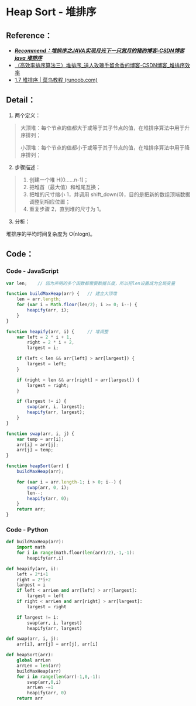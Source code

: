 # Heap Sort - 堆排序

## Reference：

- ***[Recommend：堆排序之JAVA实现月光下一只赏月的猪的博客-CSDN博客java 堆排序](https://blog.csdn.net/qq_16403141/article/details/80526313)***
- [（高效率排序算法三）堆排序_送人玫瑰手留余香的博客-CSDN博客_堆排序效率](https://blog.csdn.net/h348592532/article/details/45508715)
- [1.7 堆排序 | 菜鸟教程 (runoob.com)](https://www.runoob.com/w3cnote/heap-sort.html)

## Detail：

1. 两个定义：

> 大顶堆：每个节点的值都大于或等于其子节点的值，在堆排序算法中用于升序排列；
>
> 小顶堆：每个节点的值都小于或等于其子节点的值，在堆排序算法中用于降序排列；

2. 步骤描述：

>1. 创建一个堆 H[0……n-1]；
>2. 把堆首（最大值）和堆尾互换；
>3. 把堆的尺寸缩小 1，并调用 shift_down(0)，目的是把新的数组顶端数据调整到相应位置；
>4. 重复步骤 2，直到堆的尺寸为 1。

3. 分析：

堆排序的平均时间复杂度为 Ο(nlogn)。

## Code：

### Code - JavaScript

```js
var len;    // 因为声明的多个函数都需要数据长度，所以把len设置成为全局变量

function buildMaxHeap(arr) {   // 建立大顶堆
    len = arr.length;
    for (var i = Math.floor(len/2); i >= 0; i--) {
        heapify(arr, i);
    }
}

function heapify(arr, i) {     // 堆调整
    var left = 2 * i + 1,
        right = 2 * i + 2,
        largest = i;

    if (left < len && arr[left] > arr[largest]) {
        largest = left;
    }

    if (right < len && arr[right] > arr[largest]) {
        largest = right;
    }

    if (largest != i) {
        swap(arr, i, largest);
        heapify(arr, largest);
    }
}

function swap(arr, i, j) {
    var temp = arr[i];
    arr[i] = arr[j];
    arr[j] = temp;
}

function heapSort(arr) {
    buildMaxHeap(arr);

    for (var i = arr.length-1; i > 0; i--) {
        swap(arr, 0, i);
        len--;
        heapify(arr, 0);
    }
    return arr;
}
```

### Code - Python

```python
def buildMaxHeap(arr):
    import math
    for i in range(math.floor(len(arr)/2),-1,-1):
        heapify(arr,i)

def heapify(arr, i):
    left = 2*i+1
    right = 2*i+2
    largest = i
    if left < arrLen and arr[left] > arr[largest]:
        largest = left
    if right < arrLen and arr[right] > arr[largest]:
        largest = right

    if largest != i:
        swap(arr, i, largest)
        heapify(arr, largest)

def swap(arr, i, j):
    arr[i], arr[j] = arr[j], arr[i]

def heapSort(arr):
    global arrLen
    arrLen = len(arr)
    buildMaxHeap(arr)
    for i in range(len(arr)-1,0,-1):
        swap(arr,0,i)
        arrLen -=1
        heapify(arr, 0)
    return arr
```

